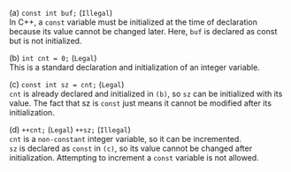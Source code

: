 (a) `const int buf;` (`Illegal`)     
In C++, a `const` variable must be initialized at the time of declaration because its value cannot be changed later. Here, `buf` is declared as const but is not initialized.     
      
(b) `int cnt = 0;` (`Legal`)       
This is a standard declaration and initialization of an integer variable.      
      
(c) `const int sz = cnt;` (`Legal`)      
`cnt` is already declared and initialized in `(b)`, so `sz` can be initialized with its value. The fact that sz is `const` just means it cannot be modified after its initialization.      
        
(d) `++cnt;` (`Legal`) `++sz;` (`Illegal`)      
`cnt` is a `non-constant` integer variable, so it can be incremented.     
`sz` is declared as `const` in `(c)`, so its value cannot be changed after initialization. Attempting to increment a `const` variable is not allowed.         
